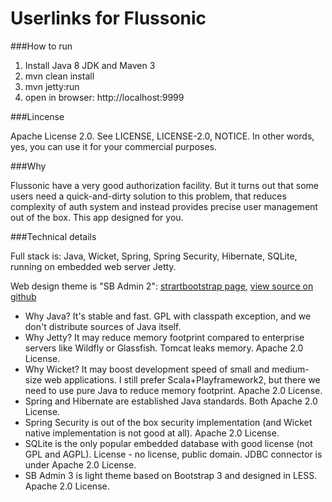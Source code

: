 Userlinks for Flussonic
=======================

###How to run

1. Install Java 8 JDK and Maven 3
2. mvn clean install
3. mvn jetty:run
4. open in browser: http://localhost:9999

###Lincense

Apache License 2.0. See LICENSE, LICENSE-2.0, NOTICE.
In other words, yes, you can use it for your commercial purposes.

###Why

Flussonic have a very good authorization facility. But it turns out that some users need a quick-and-dirty solution to this problem, that reduces complexity of auth system and instead provides precise user management out of the box. This app designed for you.

###Technical details

Full stack is: Java, Wicket, Spring, Spring Security, Hibernate, SQLite, running on embedded web server Jetty.

Web design theme is "SB Admin 2":
[strartbootstrap page](http://startbootstrap.com/template-overviews/sb-admin-2),
[view source on github](https://github.com/IronSummitMedia/startbootstrap-sb-admin-2)

* Why Java? It's stable and fast. GPL with classpath exception, and we don't distribute sources of Java itself.
* Why Jetty? It may reduce memory footprint compared to enterprise servers like Wildfly or Glassfish. Tomcat leaks memory. Apache 2.0 License.
* Why Wicket? It may boost development speed of small and medium-size web applications. I still prefer Scala+Playframework2, but there we need to use pure Java to reduce memory footprint. Apache 2.0 License.
* Spring and Hibernate are established Java standards. Both Apache 2.0 License.
* Spring Security is out of the box security implementation (and Wicket native implementation is not good at all). Apache 2.0 License.
* SQLite is the only popular embedded database with good license (not GPL and AGPL). License - no license, public domain. JDBC connector is under Apache 2.0 License.
* SB Admin 3 is light theme based on Bootstrap 3 and designed in LESS. Apache 2.0 License.
